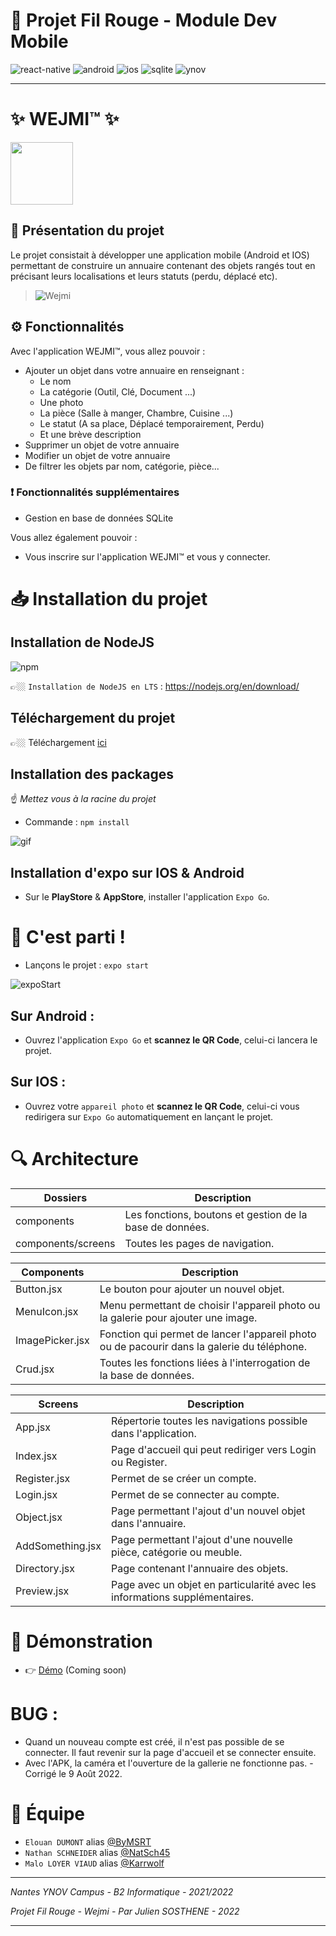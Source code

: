 # 📱 Projet Fil Rouge - Module Dev Mobile

![react-native]
![android]
![ios]
![sqlite]
![ynov]

---

# ✨ WEJMI™ ✨

<img src="./assets/Logo.png" style="width:100px">

## 📝 Présentation du projet

Le projet consistait à développer une application mobile (Android et IOS) permettant de construire un annuaire contenant des objets rangés tout en précisant leurs localisations et leurs statuts (perdu, déplacé etc).

> ![Wejmi](Wejmi.png)

## ⚙️ Fonctionnalités

Avec l'application WEJMI™, vous allez pouvoir :

-   Ajouter un objet dans votre annuaire en renseignant :
    -   Le nom
    -   La catégorie (Outil, Clé, Document ...)
    -   Une photo
    -   La pièce (Salle à manger, Chambre, Cuisine ...)
    -   Le statut (A sa place, Déplacé temporairement, Perdu)
    -   Et une brève description
-   Supprimer un objet de votre annuaire
-   Modifier un objet de votre annuaire
-   De filtrer les objets par nom, catégorie, pièce...

### ❗️ Fonctionnalités supplémentaires

-   Gestion en base de données SQLite

Vous allez également pouvoir :

-   Vous inscrire sur l'application WEJMI™ et vous y connecter.

# 📥 Installation du projet

## Installation de NodeJS

![npm](https://img.shields.io/badge/Node.js-43853D?style=for-the-badge&logo=node.js&logoColor=white)

👉🏼 `Installation de NodeJS en LTS` : https://nodejs.org/en/download/

## Téléchargement du projet

👉🏼 Téléchargement [ici](https://github.com/NatSch45/wejmi/archive/refs/heads/main.zip)

## Installation des packages

☝️ _Mettez vous à la racine du projet_

-   Commande : `npm install`

![gif](NpmInstall.gif)

## Installation d'expo sur IOS & Android

-   Sur le **PlayStore** & **AppStore**, installer l'application `Expo Go`.

# 🎉 C'est parti !

-   Lançons le projet : `expo start`

![expoStart](ExpoStart.gif)

## Sur Android :

-   Ouvrez l'application `Expo Go` et **scannez le QR Code**, celui-ci lancera le projet.

## Sur IOS :

-   Ouvrez votre `appareil photo` et **scannez le QR Code**, celui-ci vous redirigera sur `Expo Go` automatiquement en lançant le projet.

# 🔍 Architecture

| Dossiers           | Description                                              |
| ------------------ | -------------------------------------------------------- |
| components         | Les fonctions, boutons et gestion de la base de données. |
| components/screens | Toutes les pages de navigation.                          |

| Components      | Description                                                                                 |
| --------------- | ------------------------------------------------------------------------------------------- |
| Button.jsx      | Le bouton pour ajouter un nouvel objet.                                                     |
| MenuIcon.jsx    | Menu permettant de choisir l'appareil photo ou la galerie pour ajouter une image.           |
| ImagePicker.jsx | Fonction qui permet de lancer l'appareil photo ou de pacourir dans la galerie du téléphone. |
| Crud.jsx        | Toutes les fonctions liées à l'interrogation de la base de données.                         |

| Screens          | Description                                                                |
| ---------------- | -------------------------------------------------------------------------- |
| App.jsx          | Répertorie toutes les navigations possible dans l'application.             |
| Index.jsx        | Page d'accueil qui peut rediriger vers Login ou Register.                  |
| Register.jsx     | Permet de se créer un compte.                                              |
| Login.jsx        | Permet de se connecter au compte.                                          |
| Object.jsx       | Page permettant l'ajout d'un nouvel objet dans l'annuaire.                 |
| AddSomething.jsx | Page permettant l'ajout d'une nouvelle pièce, catégorie ou meuble.         |
| Directory.jsx    | Page contenant l'annuaire des objets.                                      |
| Preview.jsx      | Page avec un objet en particularité avec les informations supplémentaires. |

# 🎥 Démonstration

-   👉 [Démo]() (Coming soon)

# BUG :

-   Quand un nouveau compte est créé, il n'est pas possible de se connecter. Il faut revenir sur la page d'accueil et se connecter ensuite.
-   Avec l'APK, la caméra et l'ouverture de la gallerie ne fonctionne pas. - Corrigé le 9 Août 2022.

# 👥 Équipe

-   `Elouan DUMONT` alias [@ByMSRT](https://github.com/ByMSRT)
-   `Nathan SCHNEIDER` alias [@NatSch45](https://github.com/NatSch45)
-   `Malo LOYER VIAUD` alias [@Karrwolf](https://github.com/Karrwolf)

---

_Nantes YNOV Campus - B2 Informatique - 2021/2022_

_Projet Fil Rouge - Wejmi - Par Julien SOSTHENE - 2022_

---

<!-- Var -->

[react-native]: https://img.shields.io/badge/React_Native-20232A?style=for-the-badge&logo=react&logoColor=61DAFB
[android]: https://img.shields.io/badge/Android-3DDC84?style=for-the-badge&logo=android&logoColor=white
[ios]: https://img.shields.io/badge/iOS-000000?style=for-the-badge&logo=ios&logoColor=white
[sqlite]: https://img.shields.io/badge/SQLite-07405E?style=for-the-badge&logo=sqlite&logoColor=white
[ynov]: https://img.shields.io/badge/Ynov22-B2--Info-blue?style=for-the-badge&logo=appveyor

